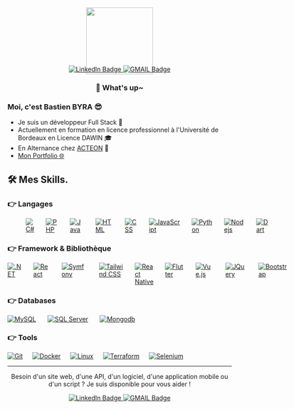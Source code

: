 <div style="margin-top:-30px;" align="center">
    <img src="https://media1.giphy.com/media/v1.Y2lkPTc5MGI3NjExZTUwMGE3MGNhOGU4MGFkMzg2ZWU0MzM3N2VjN2ZiMjBjZjY3NmY3NyZlcD12MV9pbnRlcm5hbF9naWZzX2dpZklkJmN0PXM/gjrYDwbjnK8x36xZIO/giphy.gif" width="150"/>
</div>

<div style="margin-top:-20px; margin-bottom: 15px;" align="center">
  <a href="https://www.linkedin.com/in/bastien-byra-848998209/">
    <img src="https://img.shields.io/badge/LinkedIn-blue?style=for-the-badge&logo=linkedin&logoColor=white" alt="LinkedIn Badge"/>
  </a>
  <a href="mailto:byra.bastien@gmail.com">
    <img src="https://img.shields.io/badge/Gmail-D14836?style=for-the-badge&logo=gmail&logoColor=white&link=mailto:byra.bastien@gmail.com" alt="GMAIL Badge"/>
  </a>
  <h3>👋 What's up~</h3>
</div>

### Moi, c'est Bastien BYRA 😎

- Je suis un développeur Full Stack 🚀
- Actuellement en formation en licence professionnel à l'Université de Bordeaux en Licence DAWIN 🎓
- En Alternance chez [ACTEON](https://www.acteongroup.com/en/) 🏢
- [Mon Portfolio 🌐](https://bastienbyra.github.io/Portfolio/)

## 🛠️ Mes Skills.

### 👉 Langages

<div style="display:flex; gap:6px; margin-left:41px;">
    <a href="https://dotnet.microsoft.com/en-us/languages/csharp" target="_blank"> 
     <img alt="C#" src="https://img.shields.io/badge/C%23-239120?style=for-the-badge&logo=c-sharp&logoColor=white">
   </a>
    &emsp;
        <a href="https://www.php.net/" target="_blank">
     <img alt="PHP" src="https://img.shields.io/badge/PHP-777BB4?style=for-the-badge&logo=php&logoColor=white">
    </a>
        &emsp;
   <a href="https://dev.java/" target="_blank">
     <img alt="Java" src="https://img.shields.io/badge/Java-ED8B00?style=for-the-badge&logo=openjdk&logoColor=white">
   </a>
   &emsp;
     <a href="#"><img alt="HTML" src="https://img.shields.io/badge/HTML5-E34F26?style=for-the-badge&logo=html5&logoColor=white"></a>
    &emsp;
     <a href="#"><img alt="CSS" src="https://img.shields.io/badge/CSS3-1572B6?style=for-the-badge&logo=css3&logoColor=white"></a>
        &emsp;
     <a href="#"><img alt="JavaScript" src="https://img.shields.io/badge/JavaScript-F7DF1E?style=for-the-badge&logo=javascript&logoColor=black"></a>
   &emsp;
        <a href="https://www.python.org/" target="_blank"> 
     <img alt="Python" src="https://img.shields.io/badge/python-3670A0?style=for-the-badge&logo=python&logoColor=ffdd54">
   </a>
    &emsp;
       <a href="https://nodejs.org/en" target="_blank">
     <img alt="Nodejs" src="https://img.shields.io/badge/Node.js-43853D?style=for-the-badge&logo=node.js&logoColor=white">
   </a>
    &emsp;
   <a href="https://dart.dev/" target="_blank">
     <img alt="Dart" src="https://img.shields.io/badge/dart-%230175C2.svg?style=for-the-badge&logo=dart&logoColor=white">
   </a>
</div>

### 👉 Framework & Bibliothèque 

<div style="display:flex; gap:6px;">
    <a href="https://dotnet.microsoft.com/en-us/" target="_blank">
     <img alt=".NET" src="https://img.shields.io/badge/.NET-5C2D91?style=for-the-badge&logo=.net&logoColor=white">
   </a>
    &emsp;
       <a href="https://fr.legacy.reactjs.org/" target="_blank">
     <img alt="React" src="https://img.shields.io/badge/React-20232A?style=for-the-badge&logo=react&logoColor=61DAFB">
   </a>
        &emsp;
    <a href="https://symfony.com/" target="_blank">
     <img alt="Symfony" src="https://img.shields.io/badge/symfony-%23000000.svg?style=for-the-badge&logo=symfony&logoColor=white">
   </a>
        &emsp;
    <a href="https://tailwindcss.com/" target="_blank">
     <img alt="Tailwind CSS" src="https://img.shields.io/badge/Tailwind_CSS-38B2AC?style=for-the-badge&logo=tailwind-css&logoColor=white">
   </a>
        &emsp;
        <a href="https://reactnative.dev/" target="_blank"> 
     <img alt="React Native" src="https://img.shields.io/badge/react_native-%2320232a.svg?style=for-the-badge&logo=react&logoColor=%2361DAFB">
   </a>
    &emsp;
        <a href="https://flutter.dev/" target="_blank">
     <img alt="Flutter" src="https://img.shields.io/badge/Flutter-%2302569B.svg?style=for-the-badge&logo=Flutter&logoColor=white">
    </a>
    &emsp;
    <a href="https://vuejs.org/" target="_blank">
     <img alt="Vue.js" src="https://img.shields.io/badge/Vue.js-35495E?style=for-the-badge&logo=vue.js&logoColor=4FC08D">
   </a>
       &emsp;
    <a href="https://jquery.com/" target="_blank">
     <img alt="JQuery" src="https://img.shields.io/badge/jQuery-0769AD?style=for-the-badge&logo=jquery&logoColor=white">
   </a>
    &emsp;
    <a href="https://getbootstrap.com/" target="_blank">
     <img alt="Bootstrap" src="https://img.shields.io/badge/Bootstrap-563D7C?style=for-the-badge&logo=bootstrap&logoColor=white">
   </a>
</div>

### 👉 Databases

<div style="display:flex; gap:6px;">
    <a href="https://www.mysql.com/fr/" target="_blank"> 
     <img alt="MySQL" src="https://img.shields.io/badge/mysql-%2300f.svg?style=for-the-badge&logo=mysql&logoColor=white">
   </a>
    &emsp;
        <a href="https://www.microsoft.com/fr-fr/sql-server/sql-server-2022" target="_blank">
     <img alt="SQL Server" src="https://img.shields.io/badge/Microsoft%20SQL%20Server-CC2927?style=for-the-badge&logo=microsoft%20sql%20server&logoColor=white">
    </a>
        &emsp;
   <a href="https://www.mongodb.com/fr-fr" target="_blank">
     <img alt="Mongodb" src="https://img.shields.io/badge/MongoDB-%234ea94b.svg?style=for-the-badge&logo=mongodb&logoColor=white">
   </a>
</div>

### 👉 Tools

<div>
    <a href="https://git-scm.com/"><img alt="Git" src="https://img.shields.io/badge/git-%23F05033.svg?style=for-the-badge&logo=git&logoColor=white"></a>
  &emsp;
    <a href="https://www.docker.com/"><img alt="Docker" src="https://img.shields.io/badge/docker-%230db7ed.svg?style=for-the-badge&logo=docker&logoColor=white"></a>
  &emsp;
    <a href="#"><img alt="Linux" src="https://img.shields.io/badge/Linux-FCC624?style=for-the-badge&logo=linux&logoColor=black"></a>
  &emsp;
    <a href="https://www.terraform.io/"><img alt="Terraform" src="https://img.shields.io/badge/terraform-%235835CC.svg?style=for-the-badge&logo=terraform&logoColor=white"></a>
  &emsp;
    <a href="https://www.selenium.dev/"><img alt="Selenium" src="https://img.shields.io/badge/-selenium-%43B02A?style=for-the-badge&logo=selenium&logoColor=white"></a>
</div>

---

<div align="center">
<p>Besoin d'un site web, d'une API, d'un logiciel, d'une application mobile ou d'un script ? Je suis disponible pour vous aider !</p>
  <a href="https://www.linkedin.com/in/bastien-byra-848998209/">
    <img src="https://img.shields.io/badge/LinkedIn-blue?style=for-the-badge&logo=linkedin&logoColor=white" alt="LinkedIn Badge"/>
  </a>
  <a href="mailto:byra.bastien@gmail.com">
    <img src="https://img.shields.io/badge/Gmail-D14836?style=for-the-badge&logo=gmail&logoColor=white&link=mailto:byra.bastien@gmail.com" alt="GMAIL Badge"/>
  </a>
</div>
